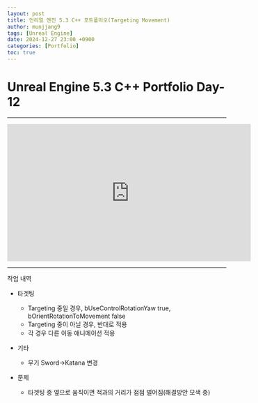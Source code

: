 ```yaml
---
layout: post
title: 언리얼 엔진 5.3 C++ 포트폴리오(Targeting Movement)
author: munjjang9
tags: [Unreal Engine]
date: 2024-12-27 23:00 +0900
categories: [Portfolio]
toc: true
---
```


# Unreal Engine 5.3 C++ Portfolio Day-12

---

<iframe width="560" height="315" src="https://www.youtube.com/embed/OayisDgxTzo?si=OfQWacgq7XoFWohn" title="YouTube video player" frameborder="0" allow="accelerometer; autoplay; clipboard-write; encrypted-media; gyroscope; picture-in-picture; web-share" referrerpolicy="strict-origin-when-cross-origin" allowfullscreen></iframe>

---

작업 내역

- 타겟팅
    - Targeting 중일 경우, bUseControlRotationYaw true, bOrientRotationToMovement false
    - Targeting 중이 아닐 경우, 반대로 적용
    - 각 경우 다른 이동 애니메이션 적용

- 기타
    - 무기 Sword->Katana 변경

- 문제
    - 타겟팅 중 옆으로 움직이면 적과의 거리가 점점 벌어짐(해결방안 모색 중)